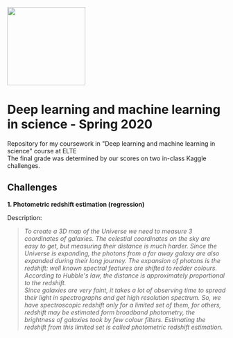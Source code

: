 <img src="https://ttkhok.elte.hu/sites/default/files/mindentudas-egyeteme/elte_cimer_ff.jpg" height="180" />

# Deep learning and machine learning in science - Spring 2020
Repository for my coursework in "Deep learning and machine learning in science" course at ELTE<br>
The final grade was determined by our scores on two in-class Kaggle challenges.
## Challenges
**1. Photometric redshift estimation (regression)**  

Description:
> *To create a 3D map of the Universe we need to measure 3 coordinates of galaxies. The celestial coordinates on the sky are easy to get, but measuring their distance is much harder. Since the Universe is expanding, the photons from a far away galaxy are also expanded during their long journey. The expansion of photons is the redshift: well known spectral features are shifted to redder colours. According to Hubble's law, the distance is approximately proportional to the redshift.  
Since galaxies are very faint, it takes a lot of observing time to spread their light in spectrographs and get high resolution spectrum. So, we have spectroscopic redshift only for a limited set of them, for others, redshift may be estimated form broadband photometry, the brightness of galaxies took by few colour filters. Estimating the redshift from this limited set is called photometric redshift estimation.*  
